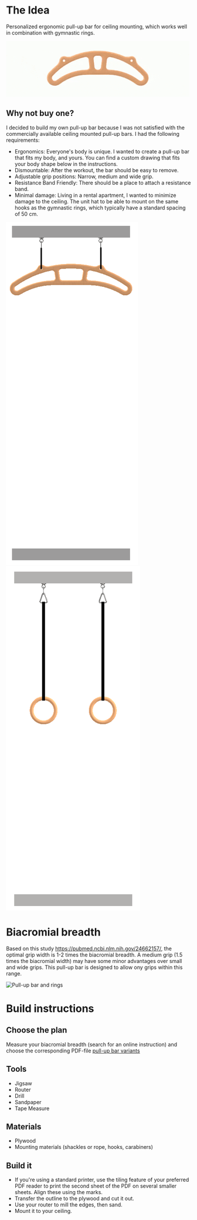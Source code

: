 # The Idea
Personalized ergonomic pull-up bar for ceiling mounting, which works well in combination with gymnastic rings.

![Pullup Bar animation](/media/bar.gif)

## Why not buy one?
I decided to build my own pull-up bar because I was not satisfied with the commercially available ceiling mounted pull-up bars. I had the following requirements:
- Ergonomics: Everyone's body is unique. I wanted to create a pull-up bar that fits my body, and yours. You can find a custom drawing that fits your body shape below in the instructions.
- Dismountable: After the workout, the bar should be easy to remove.
- Adjustable grip positions: Narrow, medium and wide grip.
- Resistance Band Friendly: There should be a place to attach a resistance band.
- Minimal damage: Living in a rental apartment, I wanted to minimize damage to the ceiling. The unit hat to be able to mount on the same hooks as the gymnastic rings, which typically have a standard spacing of 50 cm.

![Bar Mounted](/media/bar_mounted.png)
![Rings Mounted](/media/rings.png)

# Biacromial breadth
Based on this study https://pubmed.ncbi.nlm.nih.gov/24662157/, the optimal grip width is 1-2 times the biacromial breadth. A medium grip (1.5 times the biacromial width) may have some minor advantages over small and wide grips. This pull-up bar is designed to allow ony grips within this range.

![Pull-up bar and rings](/media/animation.png)

# Build instructions

## Choose the plan
Measure your biacromial breadth (search for an online instruction) and choose the corresponding PDF-file [pull-up bar variants](cad/pull-up%20bar%20variants) 

## Tools
- Jigsaw
- Router
- Drill
- Sandpaper
- Tape Measure

## Materials
- Plywood
- Mounting materials (shackles or rope, hooks, carabiners)

## Build it
- If you're using a standard printer, use the tiling feature of your preferred PDF reader to print the second sheet of the PDF on several smaller sheets. Align these using the marks.
- Transfer the outline to the plywood and cut it out.
- Use your router to mill the edges, then sand.
- Mount it to your ceiling.
